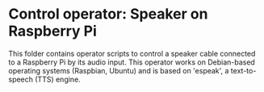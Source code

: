 # Control operator: Speaker on Raspberry Pi

This folder contains operator scripts to control a speaker cable connected to a Raspberry Pi by its audio input.
This operator works on Debian-based operating systems (Raspbian, Ubuntu) and is based on 'espeak', a text-to-speech (TTS) engine.